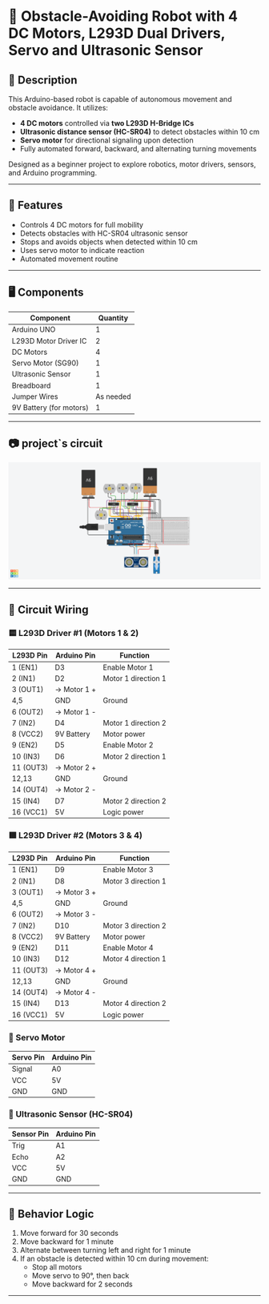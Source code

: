 # 🤖 Obstacle-Avoiding Robot with 4 DC Motors, L293D Dual Drivers, Servo and Ultrasonic Sensor

## 📄 Description

This Arduino-based robot is capable of autonomous movement and obstacle avoidance. It utilizes:

- **4 DC motors** controlled via **two L293D H-Bridge ICs**
- **Ultrasonic distance sensor (HC-SR04)** to detect obstacles within 10 cm
- **Servo motor** for directional signaling upon detection
- Fully automated forward, backward, and alternating turning movements

Designed as a beginner project to explore robotics, motor drivers, sensors, and Arduino programming.

---

## 🧠 Features

- Controls 4 DC motors for full mobility
- Detects obstacles with HC-SR04 ultrasonic sensor
- Stops and avoids objects when detected within 10 cm
- Uses servo motor to indicate reaction
- Automated movement routine

---

## 🖥️ Components

| Component               | Quantity |
|------------------------|----------|
| Arduino UNO            | 1        |
| L293D Motor Driver IC  | 2        |
| DC Motors              | 4        |
| Servo Motor (SG90)     | 1        |
| Ultrasonic Sensor      | 1        |
| Breadboard             | 1        |
| Jumper Wires           | As needed |
| 9V Battery (for motors)| 1        |

---

## 📷 project`s circuit

![photo](Obstacle-Avoiding-Robot-Arduino-circuit.png)

---

## 🔌 Circuit Wiring

### 🟨 L293D Driver #1 (Motors 1 & 2)

| L293D Pin | Arduino Pin | Function            |
|-----------|-------------|---------------------|
| 1 (EN1)   | D3          | Enable Motor 1      |
| 2 (IN1)   | D2          | Motor 1 direction 1 |
| 3 (OUT1)  | → Motor 1 + |
| 4,5       | GND         | Ground              |
| 6 (OUT2)  | → Motor 1 - |
| 7 (IN2)   | D4          | Motor 1 direction 2 |
| 8 (VCC2)  | 9V Battery  | Motor power         |
| 9 (EN2)   | D5          | Enable Motor 2      |
| 10 (IN3)  | D6          | Motor 2 direction 1 |
| 11 (OUT3) | → Motor 2 + |
| 12,13     | GND         | Ground              |
| 14 (OUT4) | → Motor 2 - |
| 15 (IN4)  | D7          | Motor 2 direction 2 |
| 16 (VCC1) | 5V          | Logic power         |

### 🟩 L293D Driver #2 (Motors 3 & 4)

| L293D Pin | Arduino Pin | Function            |
|-----------|-------------|---------------------|
| 1 (EN1)   | D9          | Enable Motor 3      |
| 2 (IN1)   | D8          | Motor 3 direction 1 |
| 3 (OUT1)  | → Motor 3 + |
| 4,5       | GND         | Ground              |
| 6 (OUT2)  | → Motor 3 - |
| 7 (IN2)   | D10         | Motor 3 direction 2 |
| 8 (VCC2)  | 9V Battery  | Motor power         |
| 9 (EN2)   | D11         | Enable Motor 4      |
| 10 (IN3)  | D12         | Motor 4 direction 1 |
| 11 (OUT3) | → Motor 4 + |
| 12,13     | GND         | Ground              |
| 14 (OUT4) | → Motor 4 - |
| 15 (IN4)  | D13         | Motor 4 direction 2 |
| 16 (VCC1) | 5V          | Logic power         |

### 🔵 Servo Motor

| Servo Pin | Arduino Pin |
|-----------|-------------|
| Signal    | A0          |
| VCC       | 5V          |
| GND       | GND         |

### 🔶 Ultrasonic Sensor (HC-SR04)

| Sensor Pin | Arduino Pin |
|------------|-------------|
| Trig       | A1          |
| Echo       | A2          |
| VCC        | 5V          |
| GND        | GND         |

---

## 🤖 Behavior Logic

1. Move forward for 30 seconds
2. Move backward for 1 minute
3. Alternate between turning left and right for 1 minute
4. If an obstacle is detected within 10 cm during movement:
   - Stop all motors
   - Move servo to 90°, then back
   - Move backward for 2 seconds

---


